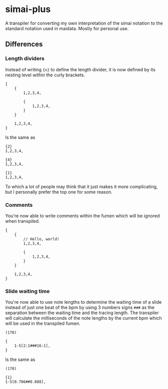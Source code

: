 # simai-plus
A transpiler for converting my own interpretation of the simai notation to the standard notation used in maidata. Mostly for personal use.

## Differences

### Length dividers

Instead of writing `{n}` to define the length divider, it is now defined by its nesting level within the curly brackets.

```
{
    {
        1,2,3,4,
        
        {
            1,2,3,4,
        }
    }
    
    1,2,3,4,
}
```

Is the same as

```
{2}
1,2,3,4,

{4}
1,2,3,4,

{1}
1,2,3,4,
```

To which a lot of people may think that it just makes it more complicating, but I personally prefer the top one for some reason.

### Comments

You're now able to write comments within the fumen which will be ignored when transpiled.

```
{
    {
        // Hello, world!
        1,2,3,4,
        
        {
            1,2,3,4,
        }
    }
    
    1,2,3,4,
}
```

### Slide waiting time

You're now able to use note lengths to determine the waiting time of a slide instead of just one beat of the bpm by using 3 numbers signs `###` as the separation between the waiting time and the tracing length. The transpiler will calculate the milliseconds of the note lengths by the current bpm which will be used in the transpiled fumen.

```
(170)

{
    1-5[2:1###16:1],
}
```

Is the same as

```
(170)

{1}
1-5[0.706##0.088],
```
